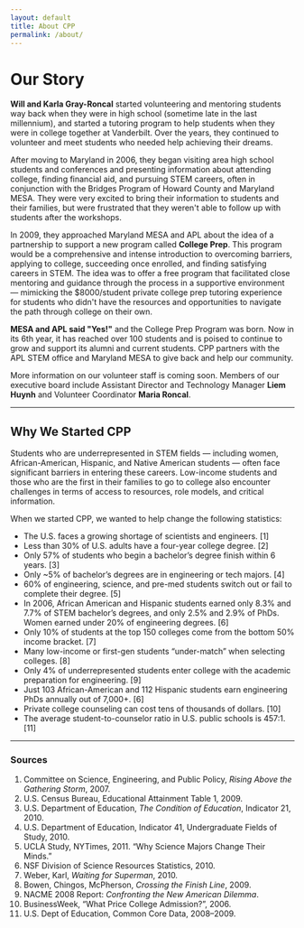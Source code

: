 ```yaml
---
layout: default
title: About CPP
permalink: /about/
---
```


<div class="container my-4">
  <h1 class="text-primary">Our Story</h1>

  <p><strong>Will and Karla Gray-Roncal</strong> started volunteering and mentoring students way back when they were in high school (sometime late in the last millennium), and started a tutoring program to help students when they were in college together at Vanderbilt. Over the years, they continued to volunteer and meet students who needed help achieving their dreams.</p>

  <p>After moving to Maryland in 2006, they began visiting area high school students and conferences and presenting information about attending college, finding financial aid, and pursuing STEM careers, often in conjunction with the Bridges Program of Howard County and Maryland MESA. They were very excited to bring their information to students and their families, but were frustrated that they weren't able to follow up with students after the workshops.</p>

  <p>In 2009, they approached Maryland MESA and APL about the idea of a partnership to support a new program called <strong>College Prep</strong>. This program would be a comprehensive and intense introduction to overcoming barriers, applying to college, succeeding once enrolled, and finding satisfying careers in STEM. The idea was to offer a free program that facilitated close mentoring and guidance through the process in a supportive environment — mimicking the $8000/student private college prep tutoring experience for students who didn't have the resources and opportunities to navigate the path through college on their own.</p>

  <p><strong>MESA and APL said "Yes!"</strong> and the College Prep Program was born. Now in its 6th year, it has reached over 100 students and is poised to continue to grow and support its alumni and current students. CPP partners with the APL STEM office and Maryland MESA to give back and help our community.</p>

  <p>More information on our volunteer staff is coming soon. Members of our executive board include Assistant Director and Technology Manager <strong>Liem Huynh</strong> and Volunteer Coordinator <strong>Maria Roncal</strong>.</p>

  <hr class="my-4"/>

  <h2 class="text-primary">Why We Started CPP</h2>

  <p>Students who are underrepresented in STEM fields — including women, African-American, Hispanic, and Native American students — often face significant barriers in entering these careers. Low-income students and those who are the first in their families to go to college also encounter challenges in terms of access to resources, role models, and critical information.</p>

  <p>When we started CPP, we wanted to help change the following statistics:</p>

  <ul>
    <li>The U.S. faces a growing shortage of scientists and engineers. [1]</li>
    <li>Less than 30% of U.S. adults have a four-year college degree. [2]</li>
    <li>Only 57% of students who begin a bachelor’s degree finish within 6 years. [3]</li>
    <li>Only ~5% of bachelor’s degrees are in engineering or tech majors. [4]</li>
    <li>60% of engineering, science, and pre-med students switch out or fail to complete their degree. [5]</li>
    <li>In 2006, African American and Hispanic students earned only 8.3% and 7.7% of STEM bachelor’s degrees, and only 2.5% and 2.9% of PhDs. Women earned under 20% of engineering degrees. [6]</li>
    <li>Only 10% of students at the top 150 colleges come from the bottom 50% income bracket. [7]</li>
    <li>Many low-income or first-gen students “under-match” when selecting colleges. [8]</li>
    <li>Only 4% of underrepresented students enter college with the academic preparation for engineering. [9]</li>
    <li>Just 103 African-American and 112 Hispanic students earn engineering PhDs annually out of 7,000+. [6]</li>
    <li>Private college counseling can cost tens of thousands of dollars. [10]</li>
    <li>The average student-to-counselor ratio in U.S. public schools is 457:1. [11]</li>
  </ul>

  <hr class="my-4"/>

  <h3 class="text-primary">Sources</h3>

  <ol class="small">
    <li>Committee on Science, Engineering, and Public Policy, <em>Rising Above the Gathering Storm</em>, 2007.</li>
    <li>U.S. Census Bureau, Educational Attainment Table 1, 2009.</li>
    <li>U.S. Department of Education, <em>The Condition of Education</em>, Indicator 21, 2010.</li>
    <li>U.S. Department of Education, Indicator 41, Undergraduate Fields of Study, 2010.</li>
    <li>UCLA Study, NYTimes, 2011. “Why Science Majors Change Their Minds.”</li>
    <li>NSF Division of Science Resources Statistics, 2010.</li>
    <li>Weber, Karl, <em>Waiting for Superman</em>, 2010.</li>
    <li>Bowen, Chingos, McPherson, <em>Crossing the Finish Line</em>, 2009.</li>
    <li>NACME 2008 Report: <em>Confronting the New American Dilemma</em>.</li>
    <li>BusinessWeek, “What Price College Admission?”, 2006.</li>
    <li>U.S. Dept of Education, Common Core Data, 2008–2009.</li>
  </ol>
</div>
